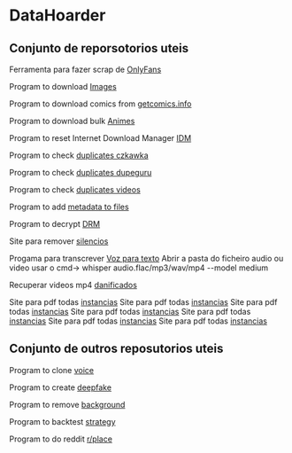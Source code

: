 # DataHoarder

## Conjunto de reporsotorios uteis

Ferramenta para fazer scrap de [OnlyFans](https://github.com/DIGITALCRIMINAL/OnlyFans)

Program to download [Images](https://github.com/mikf/gallery-dl)

Program to download comics from [getcomics.info](https://github.com/fireshaper/Omnibus)

Program to download bulk [Animes](https://github.com/Oshan96/monkey-dl)

Program to reset Internet Download Manager [IDM](https://github.com/Kurzoc/idm-trial-reset)

Program to check [duplicates czkawka](https://github.com/qarmin/czkawka)

Program to check [duplicates dupeguru](https://github.com/arsenetar/dupeguru)

Program to check [duplicates videos](https://github.com/winmerge/winmerge)

Program to add [metadata to files](https://github.com/Dijji/FileMeta)

Program to decrypt [DRM](https://github.com/cryptonek/widevine-l3-decryptor)

Site para remover [silencios](https://videosilenceremover.web.app/)

Progama para transcrever [Voz para texto](https://github.com/openai/whisper)
      Abrir a pasta do ficheiro audio ou video usar o cmd-> whisper audio.flac/mp3/wav/mp4 --model medium

Recuperar videos mp4 [danificados](https://www.videohelp.com/software/recover-mp4-to-h264/old-versions#downloadold)


Site para pdf todas [instancias](https://github.com/atymic/mylot-article-scraper)
Site para pdf todas [instancias](https://github.com/atymic/mylot-article-scraper)
Site para pdf todas [instancias](https://github.com/atymic/mylot-article-scraper)
Site para pdf todas [instancias](https://github.com/atymic/mylot-article-scraper)
Site para pdf todas [instancias](https://github.com/atymic/mylot-article-scraper)
Site para pdf todas [instancias](https://github.com/atymic/mylot-article-scraper)
Site para pdf todas [instancias](https://github.com/atymic/mylot-article-scraper)












## Conjunto de outros reposutorios uteis



Program to clone [voice](https://github.com/CorentinJ/Real-Time-Voice-Cloning)

Program to create [deepfake](https://github.com/AliaksandrSiarohin/first-order-model)

Program to remove [background](https://github.com/senguptaumd/Background-Matting)

Program to backtest [strategy](https://github.com/kernc/backtesting.py)

Program to do reddit [r/place](https://github.com/rdeepak2002/reddit-place-script-2022)

